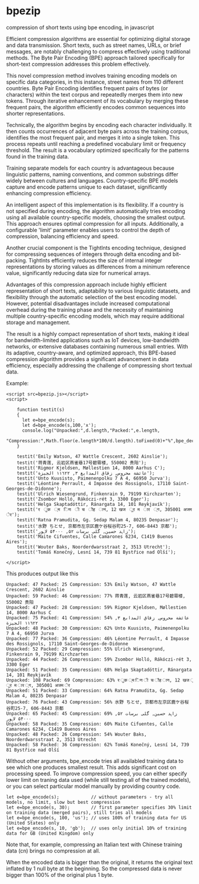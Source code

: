 # bpezip
compression of short texts using bpe encoding, in javascript

Efficient compression algorithms are essential for optimizing digital storage and data transmission.
Short texts, such as street names, URLs, or brief messages, are notably challenging to compress
effectively using traditional methods. The Byte Pair Encoding (BPE) approach tailored specifically
for short-text compression addresses this problem effectively.

This novel compression method involves training encoding models on specific data categories, in
this instance, street names from 110 different countries. Byte Pair Encoding identifies frequent
pairs of bytes (or characters) within the text corpus and repeatedly merges them into new tokens.
Through iterative enhancement of its vocabulary by merging these frequent pairs, the algorithm
efficiently encodes common sequences into shorter representations.

Technically, the algorithm begins by encoding each character individually. It then counts occurrences
of adjacent byte pairs across the training corpus, identifies the most frequent pair, and merges it
into a single token. This process repeats until reaching a predefined vocabulary limit or frequency
threshold. The result is a vocabulary optimized specifically for the patterns found in the training data.

Training separate models for each country is advantageous because linguistic patterns, naming
conventions, and common substrings differ widely between cultures and languages. Country-specific
BPE models capture and encode patterns unique to each dataset, significantly enhancing compression
efficiency.

An intelligent aspect of this implementation is its flexibility. If a country is not specified during
encoding, the algorithm automatically tries encoding using all available country-specific models,
choosing the smallest output. This approach ensures optimal compression for all inputs. Additionally,
a configurable 'limit' parameter enables users to control the depth of compression, balancing
efficiency and speed.

Another crucial component is the TightInts encoding technique, designed for compressing sequences of
integers through delta encoding and bit-packing. TightInts efficiently reduces the size of internal
integer representations by storing values as differences from a minimum reference value, significantly
reducing data size for numerical arrays.

Advantages of this compression approach include highly efficient representation of short texts,
adaptability to various linguistic datasets, and flexibility through the automatic selection of
the best encoding model. However, potential disadvantages include increased computational overhead
during the training phase and the necessity of maintaining multiple country-specific encoding models,
which may require additional storage and management.

The result is a highly compact representation of short texts, making it ideal for bandwidth-limited
applications such as IoT devices, low-bandwidth networks, or extensive databases containing numerous
small entries. With its adaptive, country-aware, and optimized approach, this BPE-based compression
algorithm provides a significant advancement in data efficiency, especially addressing the challenge
of compressing short textual data.

Example:
```
<script src=bpezip.js></script>
<script>

    function testit(s)
    {
      let e=bpe_encode(s);
      let d=bpe_encode(s,100,'x');
      console.log("Unpacked:",d.length,"Packed:",e.length,
                  "Compression:",Math.floor(e.length*100/d.length).toFixed(0)+"%",bpe_decode(e));
    }

    testit('Emily Watson, 47 Wattle Crescent, 2602 Ainslie');
    testit('蒋青莲, 云岩区燕雀巷17号碧霄楼, 550002 贵阳');
    testit('Rigmor Kjeldsen, Møllestien 14, 8000 Aarhus C');
    testit('عائشة محروس, زقاق المدابغ ٣, ١١٦٢٢ الجيزة');
    testit('Unto Kuusisto, Paimenenpolku 7 A 4, 66950 Jurva');
    testit('Léontine Perrault, 4 Impasse des Rossignols, 17110 Saint-Georges-de-Didonne');
    testit('Ulrich Wiesengrund, Finkenrain 9, 79199 Kirchzarten');
    testit('Zsombor Holló, Rákóczi-rét 3, 3300 Eger');
    testit('Helga Skaptadóttir, Ránargata 14, 101 Reykjavík');
    testit('र  ुक  ्म  िण  ी च  ौह  ान, 12 खज  ूर म  ार  ्ग, 305001 अजम  ेर');
    testit('Ratna Pramudita, Gg. Sedap Malam 4, 80235 Denpasar');
    testit('水野 ちとせ, 京都市左京区鹿ケ谷桜谷町25-7, 606-8443 京都');
    testit('زاہد حسین, گلی برسات ۵۲, ۵۴۰۰۰ لاہور');
    testit('Maite Cifuentes, Calle Camarones 6234, C1419 Buenos Aires');
    testit('Wouter Baks, Noorderdwarsstraat 2, 3513 Utrecht');
    testit('Tomáš Konečný, Lesní 14, 739 81 Bystřice nad Olší');

</script>
```

This produces output like this

```
Unpacked: 47 Packed: 25 Compression: 53% Emily Watson, 47 Wattle Crescent, 2602 Ainslie
Unpacked: 59 Packed: 46 Compression: 77% 蒋青莲, 云岩区燕雀巷17号碧霄楼, 550002 贵阳
Unpacked: 47 Packed: 28 Compression: 59% Rigmor Kjeldsen, Møllestien 14, 8000 Aarhus C
Unpacked: 75 Packed: 41 Compression: 54% عائشة محروس, زقاق المدابغ ٣, ١١٦٢٢ الجيزة
Unpacked: 48 Packed: 30 Compression: 62% Unto Kuusisto, Paimenenpolku 7 A 4, 66950 Jurva
Unpacked: 77 Packed: 36 Compression: 46% Léontine Perrault, 4 Impasse des Rossignols, 17110 Saint-Georges-de-Didonne
Unpacked: 52 Packed: 29 Compression: 55% Ulrich Wiesengrund, Finkenrain 9, 79199 Kirchzarten
Unpacked: 44 Packed: 26 Compression: 59% Zsombor Holló, Rákóczi-rét 3, 3300 Eger
Unpacked: 51 Packed: 35 Compression: 68% Helga Skaptadóttir, Ránargata 14, 101 Reykjavík
Unpacked: 108 Packed: 69 Compression: 63% र ुक ्म िण ी च ौह ान, 12 खज ूर म ार ्ग, 305001 अजम ेर
Unpacked: 51 Packed: 33 Compression: 64% Ratna Pramudita, Gg. Sedap Malam 4, 80235 Denpasar
Unpacked: 76 Packed: 43 Compression: 56% 水野 ちとせ, 京都市左京区鹿ケ谷桜谷町25-7, 606-8443 京都
Unpacked: 65 Packed: 45 Compression: 69% زاہد حسین, گلی برسات ۵۲, ۵۴۰۰۰ لاہور
Unpacked: 58 Packed: 35 Compression: 60% Maite Cifuentes, Calle Camarones 6234, C1419 Buenos Aires
Unpacked: 48 Packed: 26 Compression: 54% Wouter Baks, Noorderdwarsstraat 2, 3513 Utrecht
Unpacked: 58 Packed: 36 Compression: 62% Tomáš Konečný, Lesní 14, 739 81 Bystřice nad Olší

```
Without other arguments, bpe_encode tries all availabled training data to see which one produces smallest result.
This adds significant cost on processing speed. To improve compression speed, you can either specify lower limit
on traning data used (while still testing all of the trained models), or you can select particular model
manually by providing country code.

    let e=bpe_encode(s);            // without parameters - try all models, no limit, slow but best compression
    let e=bpe_encode(s, 30);        // first parameter specifies 30% limit on training data (merged pairs), still tries all models
    let e=bpe_encode(s, 100, 'us'); // uses 100% of training data for US (United States) only
    let e=bpe_encode(s, 10, 'gb');  // uses only initial 10% of training data for GB (United Kingdom) only

Note that, for example, compressing an Italian text with Chinese training data (cn) brings no compression at all.

When the encoded data is bigger than the original, it returns the original text inflated by 1 null byte at the beginning.
So the compressed data is never bigger than 100% of the original plus 1 byte.
